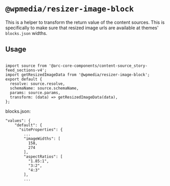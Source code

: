 # `@wpmedia/resizer-image-block`

This is a helper to transform the return value of the content sources. This is specifically to make sure that resized image urls are available at themes' `blocks.json` widths. 

## Usage

```

import source from '@arc-core-components/content-source_story-feed_sections-v4';
import getResizedImageData from '@wpmedia/resizer-image-block';
export default {
  resolve: source.resolve,
  schemaName: source.schemaName,
  params: source.params,
  transform: (data) => getResizedImageData(data),
};

```

blocks.json:

```
"values": {
    "default": {
      "siteProperties": {
        ...
        "imageWidths": [
          158,
          274
        ],
        "aspectRatios": [
          "1.85:1",
          "3:2",
          "4:3"
        ],
        ...

```
